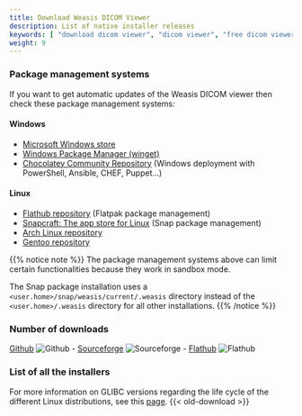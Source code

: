 ```yaml
---
title: Download Weasis DICOM Viewer
description: List of native installer releases
keywords: [ "download dicom viewer", "dicom viewer", "free dicom viewer", "open source dicom viewer", "weasis dicom viewer",  "multi-platform dicom viewer", "dicom", "pacs", "pacs viewer", "clinical viewer", "radiolgical viewer", "linux dicom viewer",  "mac dicom viewer" ]
weight: 9
---
```


### Package management systems

If you want to get automatic updates of the Weasis DICOM viewer then check these package management systems:

#### Windows
- [Microsoft Windows store](https://www.microsoft.com/en-us/p/weasis/9nhtv46lg4nh)
- [Windows Package Manager (winget)](https://github.com/microsoft/winget-pkgs/tree/master/manifests/w/WeasisTeam/Weasis/)
- [Chocolatey Community Repository](https://community.chocolatey.org/packages/weasis) (Windows deployment with PowerShell, Ansible, CHEF, Puppet...)

#### Linux
- [Flathub repository](https://flathub.org/apps/details/io.github.nroduit.Weasis) (Flatpak package management)
- [Snapcraft: The app store for Linux](https://snapcraft.io/weasis) (Snap package management)
- [Arch Linux repository](https://aur.archlinux.org/packages/weasis-bin/)
- [Gentoo repository](https://gpo.zugaina.org/media-gfx/weasis-bin)

{{% notice note %}}
The package management systems above can limit certain functionalities because they work in sandbox mode.

The Snap package installation uses a `<user.home>/snap/weasis/current/.weasis` directory instead of the `<user.home>/.weasis` directory for all other installations.
{{% /notice %}}

### Number of downloads

[Github](https://github.com/nroduit/Weasis/releases) ![Github](https://img.shields.io/github/downloads/nroduit/weasis/total?classes=inline "Github release downloads") - [Sourceforge](https://sourceforge.net/projects/dcm4che/files/Weasis/) ![Sourceforge](https://img.shields.io/sourceforge/dt/dcm4che/Weasis?classes=inline "Sourceforge release downloads") - [Flathub](https://flathub.org/apps/details/io.github.nroduit.Weasis) ![Flathub](https://img.shields.io/flathub/downloads/io.github.nroduit.Weasis?classes=inline "Flathub release downloads")


### List of all the installers

For more information on GLIBC versions regarding the life cycle of the different Linux distributions, see this [page](https://gist.github.com/wagenet/35adca1a032cec2999d47b6c40aa45b1#file-glibc-md).
{{< old-download >}}
